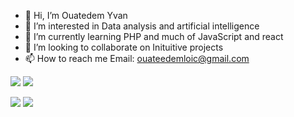 - 👋 Hi, I’m Ouatedem Yvan
- 👀 I’m interested in Data analysis and artificial intelligence
- 🌱 I’m currently learning PHP and much of JavaScript and react
- 💞️ I’m looking to collaborate on Inituitive projects
- 📫 How to reach me Email: ouateedemloic@gmail.com

![](https://raw.githubusercontent.com/username/github-stats/master/generated/overview.svg#gh-dark-mode-only)
![](https://raw.githubusercontent.com/username/github-stats/master/generated/overview.svg#gh-light-mode-only)

![](https://raw.githubusercontent.com/username/github-stats/master/generated/languages.svg#gh-dark-mode-only)
![](https://raw.githubusercontent.com/username/github-stats/master/generated/languages.svg#gh-light-mode-only)
<!---
overskilled/overskilled is a ✨ special ✨ repository because its `README.md` (this file) appears on your GitHub profile.
You can click the Preview link to take a look at your changes.
--->
